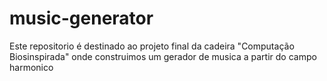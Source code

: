 # music-generator
Este repositorio é destinado ao projeto final da cadeira "Computação Biosinspirada" onde construimos um gerador de musica a partir do campo harmonico
